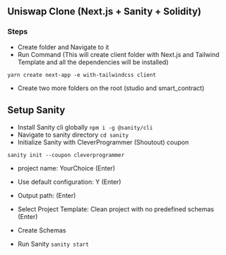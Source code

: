 ## Uniswap Clone (Next.js + Sanity + Solidity)

### Steps

- Create folder and Navigate to it
- Run Command (This will create client folder with Next.js and Tailwind Template and all the dependencies will be installed)

```
yarn create next-app -e with-tailwindcss client
```

- Create two more folders on the root (studio and smart_contract)

## Setup Sanity

- Install Sanity cli globally `npm i -g @sanity/cli`
- Navigate to sanity directory `cd sanity`
- Initialize Sanity with CleverProgrammer (Shoutout) coupon

```
sanity init --coupon cleverprogrammer
```

- project name: YourChoice (Enter)
- Use default configuration: Y (Enter)
- Output path: (Enter)
- Select Project Template: Clean project with no predefined schemas (Enter)

- Create Schemas
- Run Sanity `sanity start`
